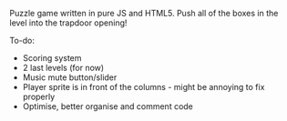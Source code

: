 Puzzle game written in pure JS and HTML5.
Push all of the boxes in the level into the trapdoor opening!

To-do:
- Scoring system
- 2 last levels (for now)
- Music mute button/slider
- Player sprite is in front of the columns - might be annoying to fix properly
- Optimise, better organise and comment code


